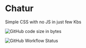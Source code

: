 # Chatur

Simple CSS with no JS in just few Kbs

![GitHub code size in bytes](https://img.shields.io/github/languages/code-size/foxy4096/Chatur)

![GitHub Workflow Status](https://img.shields.io/github/workflow/status/foxy4096/Chatur/CI)
